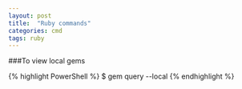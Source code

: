 ```yaml
---
layout: post
title:  "Ruby commands"
categories: cmd
tags: ruby
---
```


###To view local gems

{% highlight PowerShell %}
$ gem query --local
{% endhighlight %}
